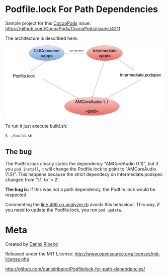 # Podfile.lock For Path Dependencies

Sample project for this [CocoaPods](https://github.com/CocoaPods/CocoaPods) issue: https://github.com/CocoaPods/CocoaPods/issues/4211

The architecture is described here:

![](https://raw.githubusercontent.com/danielribeiro/Podfilelock-for-path-dependencies/master/docs/arch.png)

To run it just execute build.sh:

```bash
$ ./build.sh
```

## The bug

The Podfile.lock clearly states the dependency "AMCoreAudio (1.1)", but if you `pod install`, it will change the Podfile.lock to point to "AMCoreAudio (1.5)". This happens because the strict dependecy on Intermediate.podspec changed from '1.1' to '< 2'. 

**The bug is:** if this was not a path dependency, the Podfile.lock would be respected.

Commenting the [line 406 on analyzer.rb](https://github.com/CocoaPods/CocoaPods/blob/master/lib/cocoapods/installer/analyzer.rb#L406) avoids this behaviour. This way, if you need to update the Podfile.lock, you run `pod update`.

# Meta

Created by [Daniel Ribeiro](https://github.com/danielribeiro)

Released under the MIT License: http://www.opensource.org/licenses/mit-license.php

http://github.com/danielribeiro/Podfilelock-for-path-dependencies/
